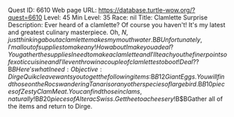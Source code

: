 Quest ID: 6610
Web page URL: https://database.turtle-wow.org/?quest=6610
Level: 45
Min Level: 35
Race: nil
Title: Clamlette Surprise
Description: Ever heard of a clamlette? Of course you haven't! It's my latest and greatest culinary masterpiece. Oh, $N, just thinking about a clamlette makes my mouth water.$B$BUnfortunately, I'm all out of supplies to make any! How about I make you a deal? You gather the supplies I need to make a clamlette and I'll teach you the finer points of exotic cuisine and I'll even throw in a couple of clamlettes to boot! Deal??$B$BHere's what I need:
Objective: Dirge Quikcleave wants you to get the following items:$B$B12 Giant Eggs. You will find those on the Rocs wandering Tanaris or any other species of large bird.$B$B10 pieces of Zesty Clam Meat. You can find those in clams, naturally!$B$B20 pieces of Alterac Swiss. Get thee to a cheesery!$B$BGather all of the items and return to Dirge.
